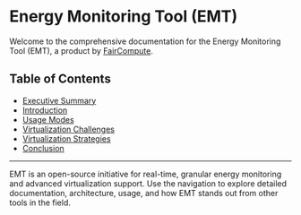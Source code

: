 # Energy Monitoring Tool (EMT)

Welcome to the comprehensive documentation for the Energy Monitoring Tool (EMT), a product by [FairCompute](https://github.com/FairCompute).

## Table of Contents

- [Executive Summary](executive_summary.md)
- [Introduction](introduction.md)
- [Usage Modes](usage_modes.md)
- [Virtualization Challenges](virtualization_challenges.md)
- [Virtualization Strategies](virtualization_strategies.md)
- [Conclusion](conclusion.md)

---

EMT is an open-source initiative for real-time, granular energy monitoring and advanced virtualization support. Use the navigation to explore detailed documentation, architecture, usage, and how EMT stands out from other tools in the field.
